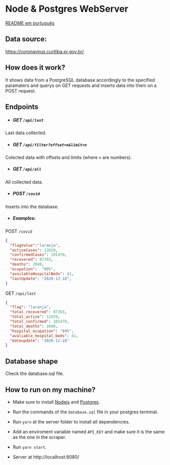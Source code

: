 # Node & Postgres WebServer
[README em português](README.pt.md)
## Data source: 

<a href="https://coronavirus.curitiba.pr.gov.br/">https://coronavirus.curitiba.pr.gov.br/</a>

## How does it work?

It shows data from a PostgreSQL database accordingly to the specified paramaters and querys on GET requests and inserts data into them on a POST request.

## Endpoints

- ##### GET `/api/last`
Last data collected.

- ##### GET `/api/filter?offset=n&limit=n`
Colected data with offsets and limits (where `n` are numbers).

- ##### GET `/api/all`
All collected data.

- ##### POST `/covid`
Inserts into the database.

- ##### Examples:
POST `/covid`

```json
{
  "flagValue":"laranja",
  "activeCases": 12029,
  "confirmedCases": 101470,
  "recovered": 87393,
  "deaths": 2048,
  "ocupation":  "89%",
  "availableHospitalBeds": 41,
  "lastUpdate": "2020-12-18",
}
```

GET `/api/last`
```json
{
  "flag": "laranja",
  "total_recovered": 87393,
  "total_active": 12029,
  "total_confirmed": 101470,
  "total_deaths": 2048,
  "hospital_ocupation": "89%",
  "avaliable_hospital_beds": 41,
  "dateupdate": "2020-12-18"
}
```

## Database shape

Check the database.sql file.

## How to run on my machine?

- Make sure to install <a href="https://nodejs.org/">Nodejs</a> and <a href="https://www.postgresql.org/">Postgres</a>.

- Run the commands of the `database.sql` file in your postgres terminal.

- Run `yarn` at the server folder to install all dependencies.

- Add an enviroment variable named `API_KEY` and make sure it is the same as the one in the scraper.

- Run `yarn start`.

- Server at http://localhost:8080/